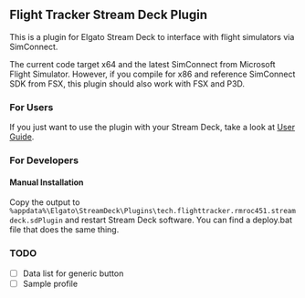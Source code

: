 ## Flight Tracker Stream Deck Plugin

This is a plugin for Elgato Stream Deck to interface with flight simulators via SimConnect.

The current code target x64 and the latest SimConnect from Microsoft Flight Simulator. 
However, if you compile for x86 and reference SimConnect SDK from FSX, this plugin should also work with FSX and P3D.

### For Users

If you just want to use the plugin with your Stream Deck, take a look at [User Guide](docs/USERGUIDE.md).

### For Developers

#### Manual Installation

Copy the output to `%appdata%\Elgato\StreamDeck\Plugins\tech.flighttracker.rmroc451.streamdeck.sdPlugin` and restart Stream Deck software. You can find a deploy.bat file that does the same thing.

### TODO

- [ ] Data list for generic button
- [ ] Sample profile
